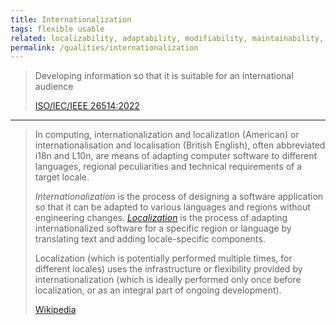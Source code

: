 ```yaml
---
title: Internationalization
tags: flexible usable
related: localizability, adaptability, modifiability, maintainability, internationalization
permalink: /qualities/internationalization
---
```


>Developing information so that it is suitable for an international audience 
>
>[ISO/IEC/IEEE 26514:2022](https://www.iso.org/obp/ui/fr/#iso:std:iso-iec-ieee:26514:ed-1:v1:en)

<hr>

>In computing, internationalization and localization (American) or internationalisation and localisation (British English), often abbreviated i18n and L10n, are means of adapting computer software to different languages, regional peculiarities and technical requirements of a target locale.
>
>_Internationalization_ is the process of designing a software application so that it can be adapted to various languages and regions without engineering changes. 
>[_Localization_](/qualities/) is the process of adapting internationalized software for a specific region or language by translating text and adding locale-specific components.
>
>Localization (which is potentially performed multiple times, for different locales) uses the infrastructure or flexibility provided by internationalization (which is ideally performed only once before localization, or as an integral part of ongoing development).
>
>[Wikipedia](https://en.wikipedia.org/wiki/Internationalization_and_localization)


